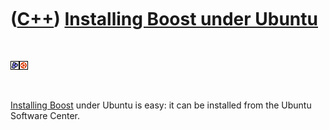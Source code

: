



 

 

 

 

 

([C++](Cpp.htm)) [Installing Boost under Ubuntu](CppBoostInstallUbuntu.htm)
===========================================================================

 

![Boost](PicBoost.png)![Ubuntu](PicUbuntu.png)

 

[Installing Boost](CppBoostInstall.htm) under Ubuntu is easy: it can be
installed from the Ubuntu Software Center.

 

 

 

 

 





 



